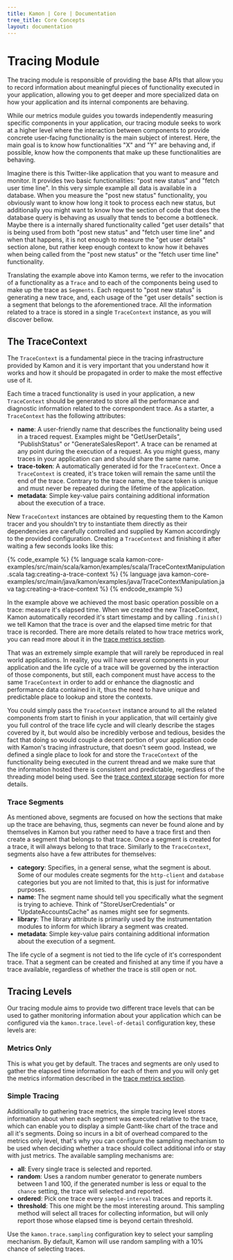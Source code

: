 ```yaml
---
title: Kamon | Core | Documentation
tree_title: Core Concepts
layout: documentation
---
```


Tracing Module
==============

The tracing module is responsible of providing the base APIs that allow you to record information about meaningful
pieces of functionality executed in your application, allowing you to get deeper and more specialized data on how your
application and its internal components are behaving.

While our metrics module guides you towards independently measuring specific components in your application, our tracing
module seeks to work at a higher level where the interaction between components to provide concrete user-facing
functionality is the main subject of interest. Here, the main goal is to know how functionalities "X" and "Y" are
behaving and, if possible, know how the components that make up these functionalities are behaving.

Imagine there is this Twitter-like application that you want to measure and monitor. It provides two basic
functionalities: "post new status" and "fetch user time line". In this very simple example all data is available in a
database. When you measure the "post new status" functionality, you obviously want to know how long it took to process
each new status, but additionally you might want to know how the section of code that does the database query is
behaving as usually that tends to become a bottleneck. Maybe there is a internally shared functionality called "get user
details" that is being used from both "post new status" and "fetch user time line" and when that happens, it is not
enough to measure the "get user details" section alone, but rather keep enough context to know how it behaves when
being called from the "post new status" or the "fetch user time line" functionality.

Translating the example above into Kamon terms, we refer to the invocation of a functionality as a `Trace` and to each
of the components being used to make up the trace as `Segments`. Each request to "post new status" is generating a new
trace, and, each usage of the "get user details" section is a segment that belongs to the aforementioned trace. All the
information related to a trace is stored in a single `TraceContext` instance, as you will discover bellow.



The TraceContext
----------------

The `TraceContext` is a fundamental piece in the tracing infrastructure provided by Kamon and it is very important that
you understand how it works and how it should be propagated in order to make the most effective use of it.

Each time a traced functionality is used in your application, a new `TraceContext` should be generated to store all the
performance and diagnostic information related to the correspondent trace. As a starter, a `TraceContext` has the
following attributes:

* __name__: A user-friendly name that describes the functionality being used in a traced request. Examples might be
"GetUserDetails", "PublishStatus" or "GenerateSalesReport". A trace can be renamed at any point during the execution of
a request. As you might guess, many traces in your application can and should share the same name.
* __trace-token__: A automatically generated id for the `TraceContext`. Once a `TraceContext` is created, it's trace token
will remain the same until the end of the trace. Contrary to the trace name, the trace token is unique and must never be
repeated during the lifetime of the application.
* __metadata__: Simple key-value pairs containing additional information about the execution of a trace.

New `TraceContext` instances are obtained by requesting them to the Kamon tracer and you shouldn't try to instantiate
them directly as their dependencies are carefully controlled and supplied by Kamon accordingly to the provided
configuration. Creating a `TraceContext` and finishing it after waiting a few seconds looks like this:

{% code_example %}
{%   language scala kamon-core-examples/src/main/scala/kamon/examples/scala/TraceContextManipulation.scala tag:creating-a-trace-context %}
{%   language java kamon-core-examples/src/main/java/kamon/examples/java/TraceContextManipulation.java tag:creating-a-trace-context %}
{% endcode_example %}

In the example above we achieved the most basic operation possible on a trace: measure it's elapsed time. When we
created the new TraceContext, Kamon automatically recorded it's start timestamp and by calling `.finish()` we tell Kamon
that the trace is over and the elapsed time metric for that trace is recorded. There are more details related to how
trace metrics work, you can read more about it in the [trace metrics section].

That was an extremely simple example that will rarely be reproduced in real world applications. In reality, you will
have several components in your application and the life cycle of a trace will be governed by the interaction of those
components, but still, each component must have access to the same `TraceContext` in order to add or enhance the
diagnostic and performance data contained in it, thus the need to have unique and predictable place to lookup and store
the contexts.

You could simply pass the `TraceContext` instance around to all the related components from start to finish in your
application, that will certainly give you full control of the trace life cycle and will clearly describe the stages
covered by it, but would also be incredibly verbose and tedious, besides the fact that doing so would couple a decent
portion of your application code with Kamon's tracing infrastructure, that doesn't seem good. Instead, we defined a
single place to look for and store the `TraceContext` of the functionality being executed in the current thread and we
make sure that the information hosted there is consistent and predictable, regardless of the threading model being used.
See the [trace context storage] section for more details.


### Trace Segments ###

As mentioned above, segments are focused on how the sections that make up the trace are behaving, thus, segments can
never be found alone and by themselves in Kamon but you rather need to have a trace first and then create a segment that
belongs to that trace. Once a segment is created for a trace, it will always belong to that trace. Similarly to the
`TraceContext`, segments also have a few attributes for themselves:

* __category__: Specifies, in a general sense, what the segment is about. Some of our modules create segments for the
`http-client` and `database` categories but you are not limited to that, this is just for informative purposes.
* __name__: The segment name should tell you specifically what the segment is trying to achieve. Think of "StoreUserCredentials"
or "UpdateAccountsCache" as names might see for segments.
* __library__: The library attribute is primarily used by the instrumentation modules to inform for which library a
segment was created.
* __metadata__: Simple key-value pairs containing additional information about the execution of a segment.

The life cycle of a segment is not tied to the life cycle of it's correspondent trace. That a segment can be created and
finished at any time if you have a trace available, regardless of whether the trace is still open or not.



Tracing Levels
--------------

Our tracing module aims to provide two different trace levels that can be used to gather monitoring information about
your application which can be configured via the `kamon.trace.level-of-detail` configuration key, these levels are:


### Metrics Only ###

This is what you get by default. The traces and segments are only used to gather the elapsed time information for each
of them and you will only get the metrics information described in the [trace metrics section].

### Simple Tracing ###

Additionally to gathering trace metrics, the simple tracing level stores information about when each segment was
executed relative to the trace, which can enable you to display a simple Gantt-like chart of the trace and all it's
segments. Doing so incurs in a bit of overhead compared to the metrics only level, that's why you can configure the
sampling mechanism to be used when deciding whether a trace should collect additional info or stay with just metrics.
The available sampling mechanisms are:

* __all__: Every single trace is selected and reported.
* __random__: Uses a random number generator to generate numbers between 1 and 100, if the generated number is less or
equal to the `chance` setting, the trace will selected and reported.
* __ordered__: Pick one trace every `sample-interval` traces and reports it.
* __threshold__: This one might be the most interesting around. This sampling method will select all traces for collecting
information, but will only report those whose elapsed time is beyond certain threshold.

Use the `kamon.trace.sampling` configuration key to select your sampling mechanism. By default, Kamon will use random
sampling with a 10% chance of selecting traces.




[trace manipulation]: /core/tracing/trace-context-manipulation/
[trace metrics section]: /core/tracing/trace-metrics/
[trace context storage]: /core/tracing/trace-context-storage/
